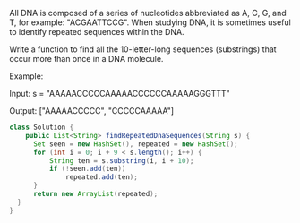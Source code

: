 All DNA is composed of a series of nucleotides abbreviated as A, C, G, and T, for example: "ACGAATTCCG". When studying DNA, it is sometimes useful to identify repeated sequences within the DNA.

Write a function to find all the 10-letter-long sequences (substrings) that occur more than once in a DNA molecule.

Example:

Input: s = "AAAAACCCCCAAAAACCCCCCAAAAAGGGTTT"

Output: ["AAAAACCCCC", "CCCCCAAAAA"]

```java
class Solution {
    public List<String> findRepeatedDnaSequences(String s) {
      Set seen = new HashSet(), repeated = new HashSet();
      for (int i = 0; i + 9 < s.length(); i++) {
          String ten = s.substring(i, i + 10);
          if (!seen.add(ten))
              repeated.add(ten);
      }
      return new ArrayList(repeated);
  }
}
```

